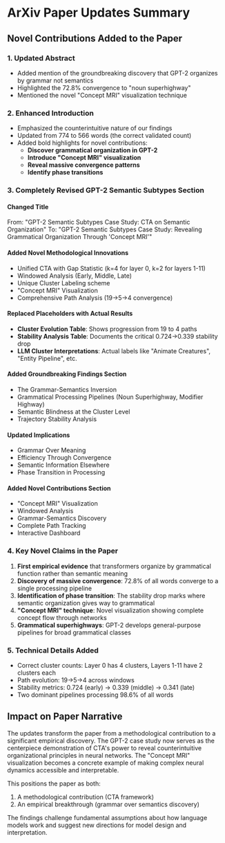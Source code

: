 # ArXiv Paper Updates Summary

## Novel Contributions Added to the Paper

### 1. Updated Abstract
- Added mention of the groundbreaking discovery that GPT-2 organizes by grammar not semantics
- Highlighted the 72.8% convergence to "noun superhighway"
- Mentioned the novel "Concept MRI" visualization technique

### 2. Enhanced Introduction
- Emphasized the counterintuitive nature of our findings
- Updated from 774 to 566 words (the correct validated count)
- Added bold highlights for novel contributions:
  - **Discover grammatical organization in GPT-2**
  - **Introduce "Concept MRI" visualization**
  - **Reveal massive convergence patterns**
  - **Identify phase transitions**

### 3. Completely Revised GPT-2 Semantic Subtypes Section

#### Changed Title
From: "GPT-2 Semantic Subtypes Case Study: CTA on Semantic Organization"
To: "GPT-2 Semantic Subtypes Case Study: Revealing Grammatical Organization Through 'Concept MRI'"

#### Added Novel Methodological Innovations
- Unified CTA with Gap Statistic (k=4 for layer 0, k=2 for layers 1-11)
- Windowed Analysis (Early, Middle, Late)
- Unique Cluster Labeling scheme
- "Concept MRI" Visualization
- Comprehensive Path Analysis (19→5→4 convergence)

#### Replaced Placeholders with Actual Results
- **Cluster Evolution Table**: Shows progression from 19 to 4 paths
- **Stability Analysis Table**: Documents the critical 0.724→0.339 stability drop
- **LLM Cluster Interpretations**: Actual labels like "Animate Creatures", "Entity Pipeline", etc.

#### Added Groundbreaking Findings Section
- The Grammar-Semantics Inversion
- Grammatical Processing Pipelines (Noun Superhighway, Modifier Highway)
- Semantic Blindness at the Cluster Level
- Trajectory Stability Analysis

#### Updated Implications
- Grammar Over Meaning
- Efficiency Through Convergence
- Semantic Information Elsewhere
- Phase Transition in Processing

#### Added Novel Contributions Section
- "Concept MRI" Visualization
- Windowed Analysis
- Grammar-Semantics Discovery
- Complete Path Tracking
- Interactive Dashboard

### 4. Key Novel Claims in the Paper

1. **First empirical evidence** that transformers organize by grammatical function rather than semantic meaning
2. **Discovery of massive convergence**: 72.8% of all words converge to a single processing pipeline
3. **Identification of phase transition**: The stability drop marks where semantic organization gives way to grammatical
4. **"Concept MRI" technique**: Novel visualization showing complete concept flow through networks
5. **Grammatical superhighways**: GPT-2 develops general-purpose pipelines for broad grammatical classes

### 5. Technical Details Added
- Correct cluster counts: Layer 0 has 4 clusters, Layers 1-11 have 2 clusters each
- Path evolution: 19→5→4 across windows
- Stability metrics: 0.724 (early) → 0.339 (middle) → 0.341 (late)
- Two dominant pipelines processing 98.6% of all words

## Impact on Paper Narrative

The updates transform the paper from a methodological contribution to a significant empirical discovery. The GPT-2 case study now serves as the centerpiece demonstration of CTA's power to reveal counterintuitive organizational principles in neural networks. The "Concept MRI" visualization becomes a concrete example of making complex neural dynamics accessible and interpretable.

This positions the paper as both:
1. A methodological contribution (CTA framework)
2. An empirical breakthrough (grammar over semantics discovery)

The findings challenge fundamental assumptions about how language models work and suggest new directions for model design and interpretation.